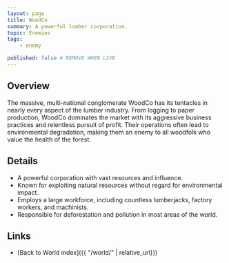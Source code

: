 ```yaml
---
layout: page
title: WoodCo
summary: A powerful lumber corporation.
topic: Enemies
tags:
    - enemy

published: false # REMOVE WHEN LIVE
---
```


## Overview

The massive, multi-national conglomerate WoodCo has its tentacles in nearly every aspect of the lumber industry. From logging to paper production, WoodCo dominates the market with its aggressive business practices and relentless pursuit of profit. Their operations often lead to environmental degradation, making them an enemy to all woodfolk who value the health of the forest.

## Details

- A powerful corporation with vast resources and influence.
- Known for exploiting natural resources without regard for environmental impact.
- Employs a large workforce, including countless lumberjacks, factory workers, and machinists.
- Responsible for deforestation and pollution in most areas of the world.

## Links

- [Back to World index]({{ "/world/" | relative_url}})